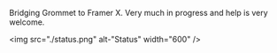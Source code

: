 Bridging Grommet to Framer X. Very much in progress and help is very welcome.

<img src="./status.png" alt-"Status" width="600" />
